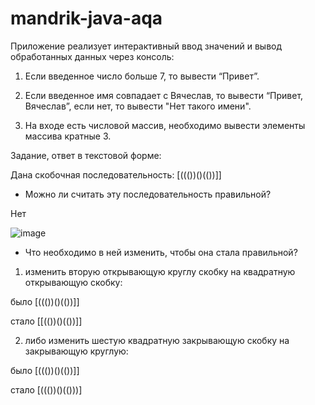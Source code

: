 # mandrik-java-aqa
Приложение реализует интерактивный ввод значений и вывод обработанных данных
через консоль:

1. Если введенное число больше 7, то вывести “Привет”.

2. Если введенное имя совпадает с Вячеслав, то вывести “Привет, Вячеслав”, если нет, то вывести "Нет такого имени".

3. На входе есть числовой массив, необходимо вывести элементы массива кратные 3.

Задание, ответ в текстовой форме:

Дана скобочная последовательность: [((())()(())]]

- Можно ли считать эту последовательность правильной?

Нет

![image](https://user-images.githubusercontent.com/96339983/230728681-92ae6c3f-f47d-4027-aeec-79a5d9fc4e29.png)

- Что необходимо в ней изменить, чтобы она стала правильной?

1. изменить вторую открывающую круглу скобку на квадратную открывающую скобку:

было [((())()(())]] 

стало [[(())()(())]] 

2. либо изменить шестую квадратную закрывающую скобку на закрывающую круглую:

было [((())()(())]]

стало [((())()(()))] 

